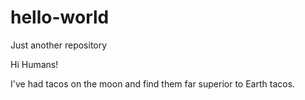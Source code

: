 # hello-world
Just another repository

Hi Humans!

I've had tacos on the moon and find them far superior to Earth tacos.

